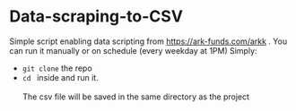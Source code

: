 # Data-scraping-to-CSV

Simple script enabling data scripting from https://ark-funds.com/arkk .
You can run it manually or on schedule (every weekday at 1PM)
Simply:
- `git clone` the repo 
- `cd ` inside and run it.<br/><br/>The csv file will be saved in the same directory as the project
